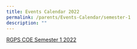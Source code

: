 ```yaml
---
title: Events Calendar 2022
permalink: /parents/Events-Calendar/semester-1
description: ""
---
```



[RGPS COE Semester 1 2022](https://rafflesgirlspri.moe.edu.sg/qql/slot/u451/COE/RGPS_COE_Sem1_2022.pdf)